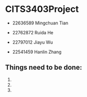 # CITS3403Project

-  22636589  Mingchuan Tian

-  22762872  Ruida He 

-  22797012 Jiayu Wu

-  22541459  Hanlin Zhang

## Things need to be done:

1.
2.
3.
